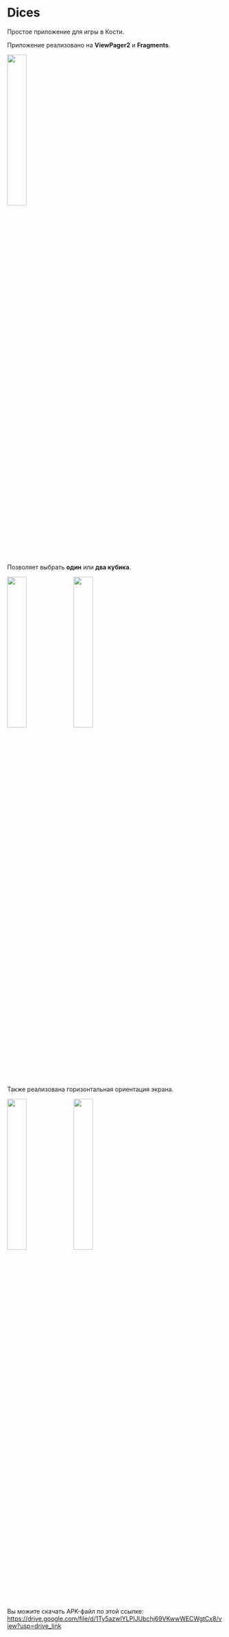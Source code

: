 # Dices

Простое приложение для игры в Кости.

Приложение реализовано на **ViewPager2** и **Fragments**.

<image src="/ScreenShots/1.jpg" width=30% height=30%>

Позволяет выбрать **один** или **два кубика**.

<image src="/ScreenShots/2.jpg" width=30% height=30%>

<image src="/ScreenShots/3.jpg" width=30% height=30%>


Также реализована горизонтальная ориентация экрана.

<image src="/ScreenShots/4.jpg" width=30% height=30%>

<image src="/ScreenShots/5.jpg" width=30% height=30%>




Вы можите скачать APK-файл по этой ссылке:
https://drive.google.com/file/d/1Ty5azwIYLPIJUbchj69VKwwWECWgtCx8/view?usp=drive_link
